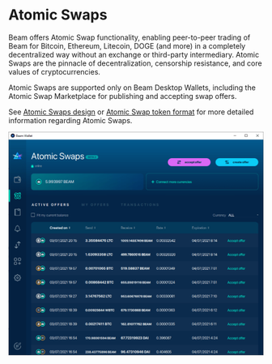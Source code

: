 # Atomic Swaps

Beam offers Atomic Swap functionality, enabling peer-to-peer trading of Beam for Bitcoin, Ethereum, Litecoin, DOGE (and more) in a completely decentralized way without an exchange or third-party intermediary. Atomic Swaps are the pinnacle of decentralization, censorship resistance, and core values of cryptocurrencies.

Atomic Swaps are supported only on Beam Desktop Wallets, including the Atomic Swap Marketplace for publishing and accepting swap offers.

See [Atomic Swaps design](https://github.com/BeamMW/beam/wiki/Atomic-swap) or [Atomic Swap token format](https://github.com/BeamMW/beam/wiki/Atomic-swap-token) for more detailed information regarding Atomic Swaps.

![Screenshot of Atomic Swap marketplace in Beam wallet](../.gitbook/assets/swaps.PNG)

